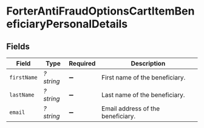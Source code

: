 # ForterAntiFraudOptionsCartItemBeneficiaryPersonalDetails


## Fields

| Field                             | Type                              | Required                          | Description                       |
| --------------------------------- | --------------------------------- | --------------------------------- | --------------------------------- |
| `firstName`                       | *?string*                         | :heavy_minus_sign:                | First name of the beneficiary.    |
| `lastName`                        | *?string*                         | :heavy_minus_sign:                | Last name of the beneficiary.     |
| `email`                           | *?string*                         | :heavy_minus_sign:                | Email address of the beneficiary. |